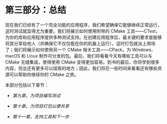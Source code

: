 # 第三部分：总结

现在我们已经有了一个完全功能的应用程序，我们希望确保它能够继续正常运行，这时测试就显得尤为重要。我们将展示如何使用附带的 CMake 工具——CTest，为你的库和应用程序提供多种测试支持。在创建应用程序后，最关键的要求是能够将其分享给他人（并确保它不仅仅能在你的机器上运行）。这时打包就派上用场了；我们将展示如何使用另一个 CMake 相关工具——CPack，为 Windows、macOS 和 Linux 制作可分发的包。最后，我们将看看今天有哪些工具可以与 CMake 无缝集成，使得使用 CMake 变得更加容易。到书的最后，你将学到很多内容，但总还有更多可以探索的地方；因此，我们将花一些时间来看看还有哪些资源可以帮助你继续你的 CMake 之旅。

本部分包括以下章节：

+   *第九章*，*为项目编写测试*

+   *第十章*，*为项目打包以便共享*

+   *第十一章*，*支持工具和下一步*
